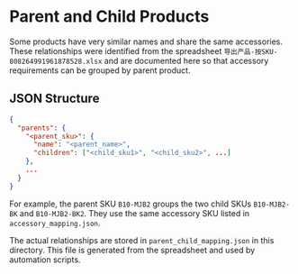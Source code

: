 # Parent and Child Products

Some products have very similar names and share the same accessories. These relationships were identified from the spreadsheet `导出产品-按SKU-808264991961878528.xlsx` and are documented here so that accessory requirements can be grouped by parent product.

## JSON Structure

```json
{
  "parents": {
    "<parent_sku>": {
      "name": "<parent_name>",
      "children": ["<child_sku1>", "<child_sku2>", ...]
    },
    ...
  }
}
```

For example, the parent SKU `B10-MJB2` groups the two child SKUs `B10-MJB2-BK` and `B10-MJB2-BK2`. They use the same accessory SKU listed in `accessory_mapping.json`.

The actual relationships are stored in `parent_child_mapping.json` in this
directory. This file is generated from the spreadsheet and used by automation
scripts.

